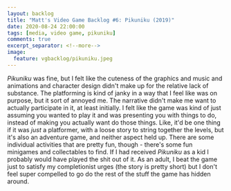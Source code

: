```yaml
---
layout: backlog
title: "Matt's Video Game Backlog #6: Pikuniku (2019)"
date: 2020-08-24 22:00:00
tags: [media, video game, pikuniku]
comments: true
excerpt_separator: <!--more-->
image:
  feature: vgbacklog/pikuniku.jpeg
---
```


_Pikuniku_ was fine, but I felt like the cuteness of the graphics and music and animations and character design didn't make up for the relative lack of substance. The platforming is kind of janky in a way that I feel like was on purpose, but it sort of annoyed me. The narrative didn't make me want to actually participate in it, at least initially. I felt like the game was kind of just assuming you wanted to play it and was presenting you with things to do, instead of making you actually want do those things. Like, it'd be one thing if it was _just_ a platformer, with a loose story to string together the levels, but it's also an adventure game, and neither aspect held up. There are some individual activities that are pretty fun, though - there's some fun minigames and collectables to find. If I had received _Pikuniku_ as a kid I probably would have played the shit out of it. As an adult, I beat the game just to satisfy my completionist urges (the story is pretty short) but I don't feel super compelled to go do the rest of the stuff the game has hidden around.
